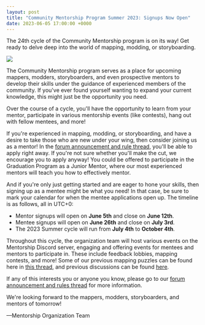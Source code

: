 ```yaml
---
layout: post
title: "Community Mentorship Program Summer 2023: Signups Now Open"
date: 2023-06-05 17:00:00 +0000
---
```


The 24th cycle of the Community Mentorship program is on its way! Get ready to delve deep into the world of mapping, modding, or storyboarding.

![](/wiki/shared/news/banners/community-mentorship-program.jpg)

The Community Mentorship program serves as a place for upcoming mappers, modders, storyboarders, and even prospective mentors to develop their skills under the guidance of experienced members of the community. If you've ever found yourself wanting to expand your current knowledge, this might just be the opportunity you need.

Over the course of a cycle, you'll have the opportunity to learn from your mentor, participate in various mentorship events (like contests), hang out with fellow mentees, and more!

If you're experienced in mapping, modding, or storyboarding, and have a desire to take those who are new under your wing, then consider joining us as a mentor! In the [forum announcement and rule thread](https://osu.ppy.sh/community/forums/topics/1772532), you'll be able to apply right away. If you're not sure whether you'll make the cut, we encourage you to apply anyway! You could be offered to participate in the Graduation Program as a Junior Mentor, where our most experienced mentors will teach you how to effectively mentor.

And if you're only just getting started and are eager to hone your skills, then signing up as a mentee might be what you need! In that case, be sure to mark your calendar for when the mentee applications open up. The timeline is as follows, all in UTC+0:

- Mentor signups will open on **June 5th** and close on **June 12th**.
- Mentee signups will open on **June 26th** and close on **July 3rd**.
- The 2023 Summer cycle will run from **July 4th** to **October 4th**.

Throughout this cycle, the organization team will host various events on the Mentorship Discord server, engaging and offering events for mentees and mentors to participate in. These include feedback lobbies, mapping contests, and more! Some of our previous mapping puzzles can be found here in [this thread](https://osu.ppy.sh/community/forums/topics/565382), and previous discussions can be found [here](https://osu.ppy.sh/community/forums/topics/514122).

If any of this interests you or anyone you know, please go to our [forum announcement and rules thread](https://osu.ppy.sh/community/forums/topics/1772532) for more information.

We're looking forward to the mappers, modders, storyboarders, and mentors of tomorrow! 

—Mentorship Organization Team
